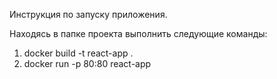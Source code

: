 Инструкция по запуску приложения.

Находясь в папке проекта выполнить следующие команды:

1. docker build -t react-app .
2. docker run -p 80:80 react-app
